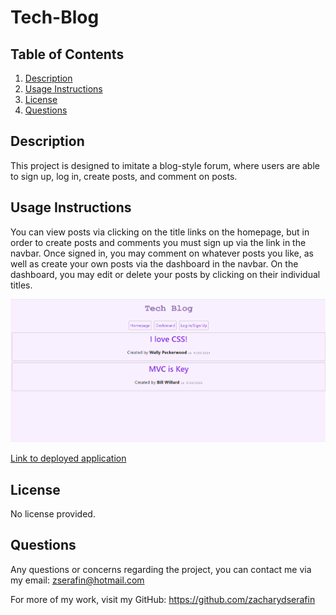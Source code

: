 # Tech-Blog


## Table of Contents

1. [Description](#description)
2. [Usage Instructions](#usage)
3. [License](#license)
4. [Questions](#questions)

## <a id="description"></a>Description 

This project is designed to imitate a blog-style forum, where users are able to sign up, log in, create posts, and comment on posts.

## <a id="usage"></a>Usage Instructions 

You can view posts via clicking on the title links on the homepage, but in order to create posts and comments you must sign up via the link in the navbar. Once signed in, you may comment on whatever posts you like, as well as create your own posts via the dashboard in the navbar. On the dashboard, you may edit or delete your posts by clicking on their individual titles.

<img src="./assets/screenshot.png" alt="Screenshot of deployed application">

<a href="https://sheltered-coast-95360.herokuapp.com/">Link to deployed application</a>

## <a id="license"></a>License 

No license provided.

## <a id="questions"></a>Questions 

Any questions or concerns regarding the project, you can contact me via my email: zserafin@hotmail.com

For more of my work, visit my GitHub: https://github.com/zacharydserafin